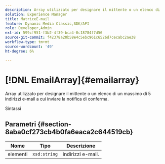 ```yaml
---
description: Array utilizzato per designare il mittente o un elenco di un massimo di 5 indirizzi e-mail a cui inviare la notifica di conferma.
solution: Experience Manager
title: MatriceE-mail
feature: Dynamic Media Classic,SDK/API
role: Developer,Admin
exl-id: 599cf951-f3b2-4f39-bca4-0c18784f7d56
source-git-commit: f42378a20b58e4c5ebc961c6526d7cecabc2ae38
workflow-type: tm+mt
source-wordcount: '49'
ht-degree: 6%

---
```


# [!DNL EmailArray]{#emailarray}

Array utilizzato per designare il mittente o un elenco di un massimo di 5 indirizzi e-mail a cui inviare la notifica di conferma.

Sintassi

## Parametri {#section-8aba0cf273cb4b0fa6eaca2c644519cb}

| Nome | Tipo | Descrizione |
|---|---|---|
| elementi | `xsd:string` | indirizzi e-mail. |
